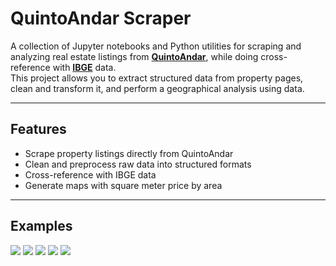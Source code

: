 # QuintoAndar Scraper

A collection of Jupyter notebooks and Python utilities for scraping and analyzing real estate listings from **[QuintoAndar](https://www.quintoandar.com.br/)**, while doing cross-reference with **[IBGE](https://www.ibge.gov.br/)** data.  
This project allows you to extract structured data from property pages, clean and transform it, and perform a geographical analysis using data.

---

## Features

- Scrape property listings directly from QuintoAndar  
- Clean and preprocess raw data into structured formats  
- Cross-reference with IBGE data
- Generate maps with square meter price by area  

---


## Examples
<img src="https://i.imgur.com/QNM7BfW.png" />
<img src="https://i.imgur.com/5YotdDm.png" />
<img src="https://i.imgur.com/xCds0hH.png" />
<img src="https://i.imgur.com/185ni40.png" />
<img src="https://i.imgur.com/S7QTvSQ.png" />
